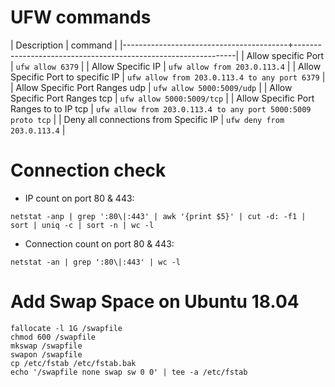 # UFW commands



| Description                             | command                                                       |
|-----------------------------------------+---------------------------------------------------------------|
| Allow specific Port                     | `ufw allow 6379`                                              |
| Allow Specific IP                       | `ufw allow from 203.0.113.4`                                  |
| Allow Specific Port to specific IP      | `ufw allow from 203.0.113.4 to any port 6379`                 |
| Allow Specific Port Ranges udp          | `ufw allow 5000:5009/udp`                                     |
| Allow Specific Port Ranges tcp          | `ufw allow 5000:5009/tcp`                                     |
| Allow Specific Port Ranges to to IP tcp | `ufw allow from 203.0.113.4 to any port 5000:5009 proto tcp`  |
| Deny all connections from Specific IP   | `ufw deny from 203.0.113.4`                                   |



# Connection check

- IP count on port 80 & 443:

`netstat -anp | grep ':80\|:443' | awk '{print $5}' | cut -d: -f1 | sort | uniq -c | sort -n | wc -l`

- Connection count on port 80 & 443:

`netstat -an | grep ':80\|:443' | wc -l`


# Add Swap Space on Ubuntu 18.04

```
fallocate -l 1G /swapfile
chmod 600 /swapfile
mkswap /swapfile
swapon /swapfile
cp /etc/fstab /etc/fstab.bak
echo '/swapfile none swap sw 0 0' | tee -a /etc/fstab
```

